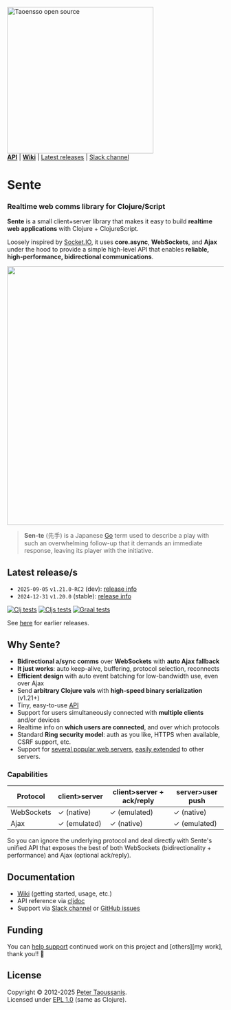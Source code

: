 <a href="https://www.taoensso.com/clojure" title="More stuff by @ptaoussanis at www.taoensso.com"><img src="https://www.taoensso.com/open-source.png" alt="Taoensso open source" width="340"/></a>  
[**API**][cljdoc] | [**Wiki**][GitHub wiki] | [Latest releases](#latest-releases) | [Slack channel][]

# Sente

### Realtime web comms library for Clojure/Script

**Sente** is a small client+server library that makes it easy to build **realtime web applications** with Clojure + ClojureScript.

Loosely inspired by [Socket.IO](https://socket.io/), it uses **core.async**, **WebSockets**, and **Ajax** under the hood to provide a simple high-level API that enables **reliable, high-performance, bidirectional communications**.

<img width="600" src="../../raw/master/hero.jpg"/>

> **Sen-te** (先手) is a Japanese [Go](https://en.wikipedia.org/wiki/Go_(game)) term used to describe a play with such an overwhelming follow-up that it demands an immediate response, leaving its player with the initiative.

## Latest release/s

- `2025-09-05` `v1.21.0-RC2` (dev): [release info](../../releases/tag/v1.21.0-RC2)
- `2024-12-31` `v1.20.0` (stable): [release info](../../releases/tag/v1.20.0)

[![Clj tests][Clj tests SVG]][Clj tests URL]
[![Cljs tests][Cljs tests SVG]][Cljs tests URL]
[![Graal tests][Graal tests SVG]][Graal tests URL]

See [here][GitHub releases] for earlier releases.

## Why Sente?

- **Bidirectional a/sync comms** over **WebSockets** with **auto Ajax fallback**
- **It just works**: auto keep-alive, buffering, protocol selection, reconnects
- **Efficient design** with auto event batching for low-bandwidth use, even over Ajax
- Send **arbitrary Clojure vals** with **high-speed binary serialization** (v1.21+)
- Tiny, easy-to-use [API](../../wiki/1-Getting-started#usage)
- Support for users simultaneously connected with **multiple clients** and/or devices
- Realtime info on **which users are connected**, and over which protocols
- Standard **Ring security model**: auth as you like, HTTPS when available, CSRF support, etc.
- Support for [several popular web servers](../../tree/master/src/taoensso/sente/server_adapters), [easily extended](../../blob/master/src/taoensso/sente/interfaces.cljc) to other servers.

### Capabilities

| Protocol   | client>server | client>server + ack/reply | server>user push |
| ---------- | ------------- | ------------------------- | ---------------- |
| WebSockets | ✓ (native)    | ✓ (emulated)              | ✓ (native)       |
| Ajax       | ✓ (emulated)  | ✓ (native)                | ✓ (emulated)     |

So you can ignore the underlying protocol and deal directly with Sente's unified API that exposes the best of both WebSockets (bidirectionality + performance) and Ajax (optional ack/reply).

## Documentation

- [Wiki][GitHub wiki] (getting started, usage, etc.)
- API reference via [cljdoc][cljdoc]
- Support via [Slack channel][] or [GitHub issues][]

## Funding

You can [help support][sponsor] continued work on this project and [others][my work], thank you!! 🙏

## License

Copyright &copy; 2012-2025 [Peter Taoussanis][].  
Licensed under [EPL 1.0](LICENSE.txt) (same as Clojure).

<!-- Common -->

[GitHub releases]: ../../releases
[GitHub issues]:   ../../issues
[GitHub wiki]:     ../../wiki
[Slack channel]: https://www.taoensso.com/sente/slack

[Peter Taoussanis]: https://www.taoensso.com
[sponsor]:          https://www.taoensso.com/sponsor

<!-- Project -->

[cljdoc]: https://cljdoc.org/d/com.taoensso/sente/CURRENT/api/taoensso.sente

[Clojars SVG]: https://img.shields.io/clojars/v/com.taoensso/sente.svg
[Clojars URL]: https://clojars.org/com.taoensso/sente

[Clj tests SVG]:  https://github.com/taoensso/sente/actions/workflows/clj-tests.yml/badge.svg
[Clj tests URL]:  https://github.com/taoensso/sente/actions/workflows/clj-tests.yml
[Cljs tests SVG]:  https://github.com/taoensso/sente/actions/workflows/cljs-tests.yml/badge.svg
[Cljs tests URL]:  https://github.com/taoensso/sente/actions/workflows/cljs-tests.yml
[Graal tests SVG]: https://github.com/taoensso/sente/actions/workflows/graal-tests.yml/badge.svg
[Graal tests URL]: https://github.com/taoensso/sente/actions/workflows/graal-tests.yml
